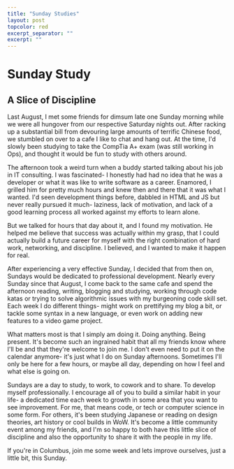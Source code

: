 ```yaml
---
title: "Sunday Studies"
layout: post
topcolor: red
excerpt_separator: ""
excerpt: ""
---
```


# Sunday Study
## A Slice of Discipline

Last August, I met some friends for dimsum late one Sunday morning while we were all hungover from our respective Saturday nights out. After racking up a substantial bill from devouring large amounts of terrific Chinese food, we stumbled on over to a cafe I like to chat and hang out. At the time, I'd slowly been studying to take the CompTia A+ exam (was still working in Ops), and thought it would be fun to study with others around.

The afternoon took a weird turn when a buddy started talking about his job in IT consulting. I was fascinated- I honestly had had no idea that he was a developer or what it was like to write software as a career. Enamored, I grilled him for pretty much hours and knew then and there that it was what I wanted. I'd seen development things before, dabbled in HTML and JS but never really pursued it much- laziness, lack of motivation, and lack of a good learning process all worked against my efforts to learn alone.

But we talked for hours that day about it, and I found my motivation. He helped me believe that success was actually within my grasp, that I could actually build a future career for myself with the right combination of hard work, networking, and discipline. I believed, and I wanted to make it happen for real.

After experiencing a very effective Sunday, I decided that from then on, Sundays would be dedicated to professional development. Nearly every Sunday since that August, I come back to the same cafe and spend the afternoon reading, writing, blogging and studying, working through code katas or trying to solve algorithmic issues with my burgeoning code skill set. Each week I do different things- might work on prettifying my blog a bit, or tackle some syntax in a new language, or even work on adding new features to a video game project.

What matters most is that I simply am doing it. Doing anything. Being present. It's become such an ingrained habit that all my friends know where I'll be and that they're welcome to join me. I don't even need to put it on the calendar anymore- it's just what I do on Sunday afternoons. Sometimes I'll only be here for a few hours, or maybe all day, depending on how I feel and what else is going on. 

Sundays are a day to study, to work, to cowork and to share. To develop myself professionally. I encourage all of you to build a similar habit in your life- a dedicated time each week to growth in some area that you want to see improvement. For me, that means code, or tech or computer science in some form. For others, it's been studying Japanese or reading on design theories, art history or cool builds in WoW. It's become a little community event among my friends, and I'm so happy to both have this little slice of discipline and also the opportunity to share it with the people in my life.

If you're in Columbus, join me some week and lets improve ourselves, just a little bit, this Sunday.